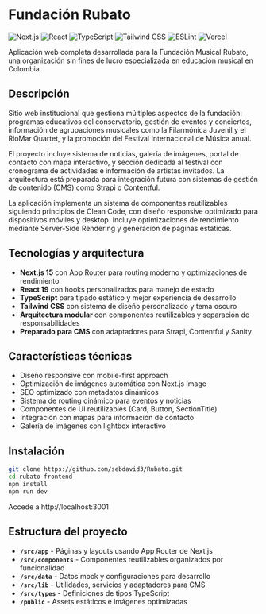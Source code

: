 # Fundación Rubato

![Next.js](https://img.shields.io/badge/Next.js-15-black?style=flat-square&logo=next.js)
![React](https://img.shields.io/badge/React-19-61DAFB?style=flat-square&logo=react)
![TypeScript](https://img.shields.io/badge/TypeScript-5.0-3178C6?style=flat-square&logo=typescript)
![Tailwind CSS](https://img.shields.io/badge/Tailwind%20CSS-3.4-06B6D4?style=flat-square&logo=tailwindcss)
![ESLint](https://img.shields.io/badge/ESLint-9.0-4B32C3?style=flat-square&logo=eslint)
![Vercel](https://img.shields.io/badge/Deployed%20on-Vercel-000000?style=flat-square&logo=vercel)

Aplicación web completa desarrollada para la Fundación Musical Rubato, una organización sin fines de lucro especializada en educación musical en Colombia.

## Descripción

Sitio web institucional que gestiona múltiples aspectos de la fundación: programas educativos del conservatorio, gestión de eventos y conciertos, información de agrupaciones musicales como la Filarmónica Juvenil y el RioMar Quartet, y la promoción del Festival Internacional de Música anual.

El proyecto incluye sistema de noticias, galería de imágenes, portal de contacto con mapa interactivo, y sección dedicada al festival con cronograma de actividades e información de artistas invitados. La arquitectura está preparada para integración futura con sistemas de gestión de contenido (CMS) como Strapi o Contentful.

La aplicación implementa un sistema de componentes reutilizables siguiendo principios de Clean Code, con diseño responsive optimizado para dispositivos móviles y desktop. Incluye optimizaciones de rendimiento mediante Server-Side Rendering y generación de páginas estáticas.

## Tecnologías y arquitectura

- **Next.js 15** con App Router para routing moderno y optimizaciones de rendimiento
- **React 19** con hooks personalizados para manejo de estado
- **TypeScript** para tipado estático y mejor experiencia de desarrollo
- **Tailwind CSS** con sistema de diseño personalizado y tema oscuro
- **Arquitectura modular** con componentes reutilizables y separación de responsabilidades
- **Preparado para CMS** con adaptadores para Strapi, Contentful y Sanity

## Características técnicas

- Diseño responsive con mobile-first approach
- Optimización de imágenes automática con Next.js Image
- SEO optimizado con metadatos dinámicos
- Sistema de routing dinámico para eventos y noticias
- Componentes de UI reutilizables (Card, Button, SectionTitle)
- Integración con mapas para información de contacto
- Galería de imágenes con lightbox interactivo

## Instalación

```bash
git clone https://github.com/sebdavid3/Rubato.git
cd rubato-frontend
npm install
npm run dev
```

Accede a http://localhost:3001

## Estructura del proyecto

- **`/src/app`** - Páginas y layouts usando App Router de Next.js
- **`/src/components`** - Componentes reutilizables organizados por funcionalidad
- **`/src/data`** - Datos mock y configuraciones para desarrollo
- **`/src/lib`** - Utilidades, servicios y adaptadores para CMS
- **`/src/types`** - Definiciones de tipos TypeScript
- **`/public`** - Assets estáticos e imágenes optimizadas



